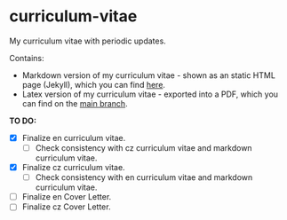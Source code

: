 # curriculum-vitae
My curriculum vitae with periodic updates.

Contains:
- Markdown version of my curriculum vitae - shown as an static HTML page (Jekyll), which you can find [here](https://dominik-97.github.io/curriculum-vitae).
- Latex version of my curriculum vitae - exported into a PDF, which you can find on the [main branch](https://github.com/Dominik-97/curriculum-vitae).

**TO DO:**
- [x] Finalize en curriculum vitae.
    - [ ] Check consistency with cz curriculum vitae and markdown curriculum vitae.
- [x] Finalize cz curriculum vitae.
    - [ ] Check consistency with en curriculum vitae and markdown curriculum vitae.
- [ ] Finalize en Cover Letter.
- [ ] Finalize cz Cover Letter.
